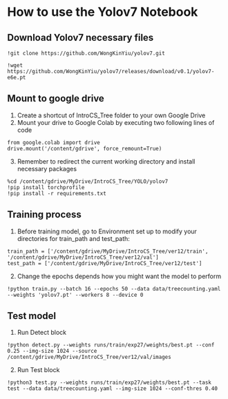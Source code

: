 # How to use the Yolov7 Notebook
## Download Yolov7 necessary files
```
!git clone https://github.com/WongKinYiu/yolov7.git
```
```
!wget https://github.com/WongKinYiu/yolov7/releases/download/v0.1/yolov7-e6e.pt
```
## Mount to google drive
1. Create a shortcut of IntroCS_Tree folder to your own Google Drive
2. Mount your drive to Google Colab by executing two following lines of code
```
from google.colab import drive
drive.mount('/content/gdrive', force_remount=True)
```
3. Remember to redirect the current working directory and install necessary packages
```
%cd /content/gdrive/MyDrive/IntroCS_Tree/YOLO/yolov7
!pip install torchprofile
!pip install -r requirements.txt
```
## Training process
1. Before training model, go to Environment set up to modify your directories for train_path and test_path:
```
train_path = ['/content/gdrive/MyDrive/IntroCS_Tree/ver12/train', '/content/gdrive/MyDrive/IntroCS_Tree/ver12/val']
test_path = ['/content/gdrive/MyDrive/IntroCS_Tree/ver12/test']
```
2. Change the epochs depends how you might want the model to perform
```
!python train.py --batch 16 --epochs 50 --data data/treecounting.yaml --weights 'yolov7.pt' --workers 8 --device 0
```

## Test model
1. Run Detect block
```
!python detect.py --weights runs/train/exp27/weights/best.pt --conf 0.25 --img-size 1024 --source /content/gdrive/MyDrive/IntroCS_Tree/ver12/val/images
```
2. Run Test block
```
!python3 test.py --weights runs/train/exp27/weights/best.pt --task test --data data/treecounting.yaml --img-size 1024 --conf-thres 0.40
```
